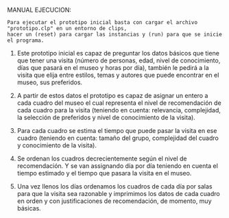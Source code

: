 
MANUAL EJECUCION:
	
	Para ejecutar el prototipo inicial basta con cargar el archivo "prototipo.clp" en un entorno de clips,
	hacer un (reset) para cargar las instancias y (run) para que se inicie el programa.

1) Este prototipo inicial es capaz de preguntar los datos básicos que tiene que tener una visita (número de personas,
edad, nivel de conocimiento, días que pasará en el museo y horas por día), también le pedirá a la visita que elija
entre estilos, temas y autores que puede encontrar en el museo, sus preferidos. 

2) A partir de estos datos el prototipo es capaz de asignar un entero a cada cuadro del museo el cual representa 
el nivel de recomendación de cada cuadro para la visita (teniendo en cuenta: relevancia, complejidad, 
la selección de preferidos y nivel de conocimiento de la visita). 

3) Para cada cuadro se estima el tiempo que puede pasar la visita en ese cuadro (teniendo en cuenta: tamaño del grupo,
 complejidad del cuadro y conocimiento de la visita).

4) Se ordenan los cuadros decrecientemente según el nivel de recomendación. Y se van assignando día por día teniendo en
cuenta el tiempo estimado y el tiempo que pasara la visita en el museo. 

5) Una vez llenos los días ordenamos los cuadros de cada día por salas para que la visita sea razonable y imprimimos 
los datos de cada cuadro en orden y con justificaciones de recomendación, de momento, muy básicas.  
